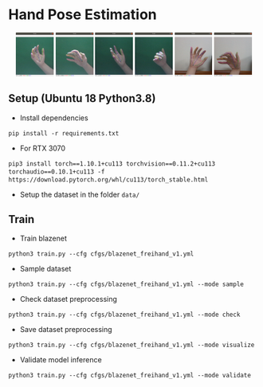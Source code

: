 # Hand Pose Estimation

<p align="center">
  <img alt="inference 1" src="assets/1.png" width="15%">
  <img alt="inference 2" src="assets/2.png" width="15%">
  <img alt="inference 3" src="assets/3.png" width="15%">
  <img alt="inference 4" src="assets/4.png" width="15%">
  <img alt="inference 5" src="assets/5.png" width="15%">
  <img alt="inference 6" src="assets/6.png" width="15%">
</p>

## Setup (Ubuntu 18 Python3.8)
- Install dependencies
```
pip install -r requirements.txt
```
- For RTX 3070
```
pip3 install torch==1.10.1+cu113 torchvision==0.11.2+cu113 torchaudio==0.10.1+cu113 -f https://download.pytorch.org/whl/cu113/torch_stable.html
```
- Setup the dataset in the folder `data/` 

## Train
- Train blazenet
```
python3 train.py --cfg cfgs/blazenet_freihand_v1.yml
```
- Sample dataset
```
python3 train.py --cfg cfgs/blazenet_freihand_v1.yml --mode sample
```
- Check dataset preprocessing
```
python3 train.py --cfg cfgs/blazenet_freihand_v1.yml --mode check
```
- Save dataset preprocessing 
```
python3 train.py --cfg cfgs/blazenet_freihand_v1.yml --mode visualize
```
- Validate model inference
```
python3 train.py --cfg cfgs/blazenet_freihand_v1.yml --mode validate
```